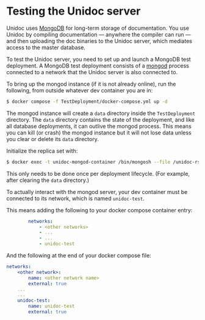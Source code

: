 # Testing the Unidoc server

Unidoc uses [MongoDB](https://github.com/tayloraswift/swift-mongodb) for long-term storage of documentation. You use Unidoc by compiling documentation — anywhere the compiler can run — and then uploading the doc binaries to the Unidoc server, which mediates access to the master database.

To test the Unidoc server, you need to set up and launch a MongoDB test deployment. A MongoDB test deployment consists of a [mongod](https://www.mongodb.com/docs/manual/reference/program/mongod/) process connected to a network that the Unidoc server is also connected to.

To bring up the mongod instance (if it is not already online), run the following, from outside whatever dev container you are in:

```bash
$ docker compose -f TestDeployment/docker-compose.yml up -d
```

The mongod instance will create a `data` directory inside the `TestDeployment` directory. The `data` directory contains the state of the deployment, and like all database deployments, it can outlive the mongod process. This means you can kill (or crash) the mongod instance but it will not lose data unless you clear or delete its `data` directory.

Initialize the replica set with:

```bash
$ docker exec -t unidoc-mongod-container /bin/mongosh --file /unidoc-rs-init.js
```

This only needs to be done once per deployment lifecycle. (For example, after clearing the `data` directory.)

To actually interact with the mongod server, your dev container must be connected to its network, which is named `unidoc-test`.

This means adding the following to your docker compose container entry:

```yaml
        networks:
            - <other networks>
            - ...
            - ...
            - unidoc-test
```

And the following at the end of your docker compose file:

```yaml
networks:
    <other network>:
        name: <other network name>
        external: true
    ...
    ...
    unidoc-test:
        name: unidoc-test
        external: true
```
